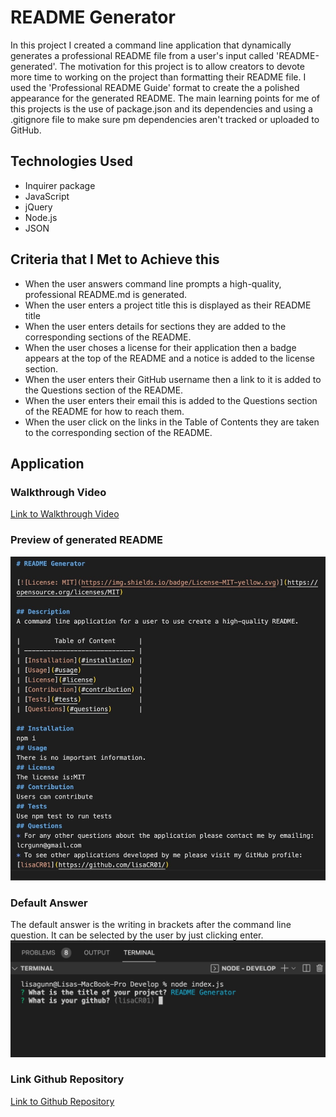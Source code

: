 # README Generator
In this project I created a command line application that dynamically generates a professional README file from a user's input called 'README-generated'. The motivation for this project is to allow creators to devote more time to working on the project than formatting their README file. I used the 'Professional README Guide' format to create the a polished appearance for the generated README. The main learning points for me of this projects is the use of package.json and its dependencies and using a .gitignore file to make sure pm dependencies aren't tracked or uploaded to GitHub. 

## Technologies Used
* Inquirer package
* JavaScript
* jQuery
* Node.js
* JSON

## Criteria that I Met to Achieve this
* When the user answers command line prompts a high-quality, professional README.md is generated.
* When the user enters a project title this is displayed as their README title
* When the user enters details for sections they are added to the corresponding sections of the README.
* When the user choses a license for their application then a badge appears at the top of the README and a notice is added to the license section.
* When the user enters their GitHub username then a link to it is added to the Questions section of the README.
* When the user enters their email this is added to the Questions section of the README for how to reach them.
* When the user click on the links in the Table of Contents they are taken to the corresponding section of the README. 

## Application 

### Walkthrough Video
[Link to Walkthrough Video](https://drive.google.com/file/d/1zxD-1cracDrrw2A4JiQZFUxALDhSm2VG/view)

### Preview of generated README
![README Preview](./Develop/Images/Preview-README.jpg?raw=true)
### Default Answer
The default answer is the writing in brackets after the command line question. It can be selected by the user by just clicking enter.
![Default Answer](./Develop/Images/Default-Answer.jpg?raw=true)

### Link Github Repository
[Link to Github Repository](https://github.com/LisaCR01/README-generator.git)
